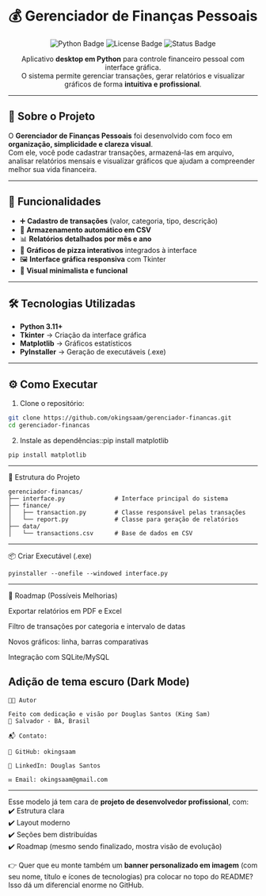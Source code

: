 <h1 align="center">💰 Gerenciador de Finanças Pessoais</h1>

<p align="center">
  <img src="https://img.shields.io/badge/Python-3.11+-blue.svg" alt="Python Badge"/>
  <img src="https://img.shields.io/badge/License-MIT-green.svg" alt="License Badge"/>
  <img src="https://img.shields.io/badge/Status-Finalizado-success.svg" alt="Status Badge"/>
</p>

<p align="center">
  Aplicativo <strong>desktop em Python</strong> para controle financeiro pessoal com interface gráfica.<br>
  O sistema permite gerenciar transações, gerar relatórios e visualizar gráficos de forma <strong>intuitiva e profissional</strong>.
</p>

---

## 📖 Sobre o Projeto  

O **Gerenciador de Finanças Pessoais** foi desenvolvido com foco em **organização, simplicidade e clareza visual**.  
Com ele, você pode cadastrar transações, armazená-las em arquivo, analisar relatórios mensais e visualizar gráficos que ajudam a compreender melhor sua vida financeira.  

---

## 🚀 Funcionalidades  

- ➕ **Cadastro de transações** (valor, categoria, tipo, descrição)  
- 💾 **Armazenamento automático em CSV**  
- 📊 **Relatórios detalhados por mês e ano**  
- 🥧 **Gráficos de pizza interativos** integrados à interface  
- 🖼️ **Interface gráfica responsiva** com Tkinter  
- 🎨 **Visual minimalista e funcional**  

---




## 🛠️ Tecnologias Utilizadas  

- **Python 3.11+**  
- **Tkinter** → Criação da interface gráfica  
- **Matplotlib** → Gráficos estatísticos  
- **PyInstaller** → Geração de executáveis (.exe)  

---

## ⚙️ Como Executar  

1. Clone o repositório:  
```bash
git clone https://github.com/okingsaam/gerenciador-financas.git
cd gerenciador-financas
````
2. Instale as dependências::pip install matplotlib
```
pip install matplotlib
```
---
📂 Estrutura do Projeto
```
gerenciador-financas/
├── interface.py              # Interface principal do sistema
├── finance/
│   ├── transaction.py        # Classe responsável pelas transações
│   └── report.py             # Classe para geração de relatórios
├── data/
│   └── transactions.csv      # Base de dados em CSV
```
---
📦 Criar Executável (.exe)
```
pyinstaller --onefile --windowed interface.py
```
---
📌 Roadmap (Possíveis Melhorias)

 Exportar relatórios em PDF e Excel

 Filtro de transações por categoria e intervalo de datas

 Novos gráficos: linha, barras comparativas

 Integração com SQLite/MySQL

 Adição de tema escuro (Dark Mode)
 ---
 ```
 🧑‍💻 Autor

Feito com dedicação e visão por Douglas Santos (King Sam)
📍 Salvador - BA, Brasil

📬 Contato:

🐙 GitHub: okingsaam

💼 LinkedIn: Douglas Santos

✉️ Email: okingsaam@gmail.com
```
---

Esse modelo já tem cara de **projeto de desenvolvedor profissional**, com:  
✔️ Estrutura clara  
✔️ Layout moderno  
✔️ Seções bem distribuídas  
✔️ Roadmap (mesmo sendo finalizado, mostra visão de evolução)  

👉 Quer que eu monte também um **banner personalizado em imagem** (com seu nome, título e ícones de tecnologias) pra colocar no topo do README? Isso dá um diferencial enorme no GitHub.
